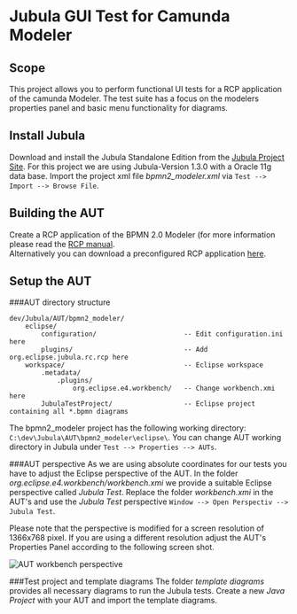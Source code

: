 Jubula GUI Test for Camunda Modeler
===================================

Scope
-----
This project allows you to perform functional UI tests for a RCP application of the camunda Modeler. The test suite has a focus on the modelers properties panel and basic menu functionality for diagrams.


Install Jubula
--------------
Download and install the Jubula Standalone Edition from the [Jubula Project Site](http://www.eclipse.org/jubula/download.php).
For this project we are using Jubula-Version 1.3.0 with a Oracle 11g data base.
Import the project xml file _bpmn2_modeler.xml_ via `Test --> Import --> Browse File`. 


Building the AUT
----------------
Create a RCP application of the BPMN 2.0 Modeler (for more information please read the [RCP manual](https://github.com/camunda/camunda-modeler/blob/develop/org.camunda.bpm.modeler.tests.functional/documentation/RCP_manual.md).  
Alternatively you can download a preconfigured RCP application [here](https://fox.camunda.com/download/bpmn2_modeler_rcp.zip).


Setup the AUT
-------------

###AUT directory structure

	dev/Jubula/AUT/bpmn2_modeler/
		eclipse/
			configuration/						-- Edit configuration.ini here
			plugins/							-- Add org.eclipse.jubula.rc.rcp here
		workspace/								-- Eclipse workspace
			.metadata/
				.plugins/
					org.eclipse.e4.workbench/	-- Change workbench.xmi here
			JubulaTestProject/					-- Eclipse project containing all *.bpmn diagrams
The bpmn2_modeler project has the following working directory: `C:\dev\Jubula\AUT\bpmn2_modeler\eclipse\`. You can change AUT working directory in Jubula under `Test --> Properties --> AUTs`.

###AUT perspective
As we are using absolute coordinates for our tests you have to adjust the Eclipse perspective of the AUT. 
In the folder _org.eclipse.e4.workbench/workbench.xmi_ we provide a suitable Eclipse perspective called _Jubula Test_.
Replace the folder _workbench.xmi_ in the AUT's and use the _Jubula Test_ perspective `Window --> Open Perspectiv --> Jubula Test`.

Please note that the perspective is modified for a screen resolution of 1366x768 pixel. If you are using a different resolution adjust the AUT's Properties Panel according to the following screen shot.

![AUT workbench perspective](https://github.com/camunda/camunda-modeler/blob/develop/org.camunda.bpm.modeler.tests.functional/documentation/images/Eclipse_perspective.png "Workbench Perspective")

###Test project and template diagrams
The folder _template diagrams_ provides all necessary diagrams to run the Jubula tests. Create a new _Java Project_ with your AUT and import the template diagrams. 

